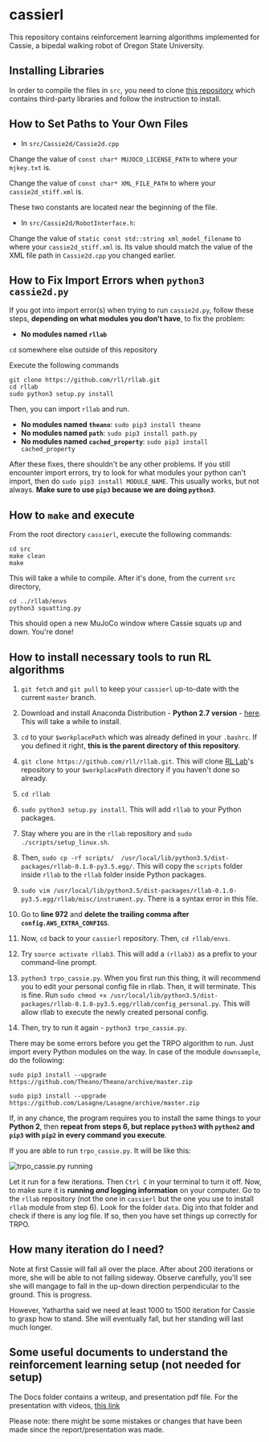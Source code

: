 # cassierl

This repository contains reinforcement learning algorithms implemented for Cassie, a bipedal walking robot of Oregon State University.

## Installing Libraries

In order to compile the files in `src`, you need to clone [this repository](https://github.com/CassieRL/ThirdParty) which contains third-party libraries and follow the instruction to install.

## How to Set Paths to Your Own Files

- In `src/Cassie2d/Cassie2d.cpp`

Change the value of `const char* MUJOCO_LICENSE_PATH` to where your `mjkey.txt` is.

Change the value of `const char* XML_FILE_PATH` to where your `cassie2d_stiff.xml` is.

These two constants are located near the beginning of the file.

- In `src/Cassie2d/RobotInterface.h`:

Change the value of `static const std::string xml_model_filename` to where your `cassie2d_stiff.xml` is. Its value should match the value of the XML file path in `Cassie2d.cpp` you changed earlier.

## How to Fix Import Errors when `python3 cassie2d.py`

If you got into import error(s) when trying to run `cassie2d.py`, follow these steps, **depending on what modules you don't have**, to fix the problem:

- **No modules named `rllab`**

`cd` somewhere else outside of this repository

Execute the following commands

    git clone https://github.com/rll/rllab.git
    cd rllab
    sudo python3 setup.py install

Then, you can import `rllab` and run.

- **No modules named `theano`**: `sudo pip3 install theano`
- **No modules named `path`**: `sudo pip3 install path.py`
- **No modules named `cached_property`**: `sudo pip3 install cached_property`

After these fixes, there shouldn't be any other problems. If you still encounter import errors, try to look for what modules your python can't import, then do `sudo pip3 install MODULE_NAME`. This usually works, but not always. **Make sure to use `pip3` because we are doing `python3`**.

## How to `make` and execute

From the root directory `cassierl`, execute the following commands:

    cd src
    make clean
    make

This will take a while to compile. After it's done, from the current `src` directory,

    cd ../rllab/envs
    python3 squatting.py

This should open a new MuJoCo window where Cassie squats up and down. You're done!

## How to install necessary tools to run RL algorithms

1. `git fetch` and `git pull` to keep your `cassierl` up-to-date with the current `master` branch.

2. Download and install Anaconda Distribution - **Python 2.7 version** - [here](https://www.anaconda.com/download). This will take a while to install.

3. `cd` to your `$workplacePath` which was already defined in your `.bashrc`. If you defined it right, **this is the parent directory of this repository**.

4. `git clone https://github.com/rll/rllab.git`. This will clone [RL Lab](https://github.com/rll/rllab)'s repository to your `$workplacePath` directory if you haven't done so already.

5. `cd rllab`

6. `sudo python3 setup.py install`. This will add `rllab` to your Python packages.

7. Stay where you are in the `rllab` repository and `sudo ./scripts/setup_linux.sh`.

8. Then, `sudo cp -rf scripts/  /usr/local/lib/python3.5/dist-packages/rllab-0.1.0-py3.5.egg/`. This will copy the `scripts` folder inside `rllab` to the `rllab` folder inside Python packages.

9. `sudo vim /usr/local/lib/python3.5/dist-packages/rllab-0.1.0-py3.5.egg/rllab/misc/instrument.py`. There is a syntax error in this file.

10. Go to **line 972** and **delete the trailing comma after `config.AWS_EXTRA_CONFIGS`**.

11. Now, `cd` back to your `cassierl` repository. Then, `cd rllab/envs`.

12. Try `source activate rllab3`. This will add a `(rllab3)` as a prefix to your command-line prompt.

13. `python3 trpo_cassie.py`. When you first run this thing, it will recommend you to edit your personal config file in rllab. Then, it will terminate. This is fine. Run `sudo chmod +x /usr/local/lib/python3.5/dist-packages/rllab-0.1.0-py3.5.egg/rllab/config_personal.py`. This will allow rllab to execute the newly created personal config.

14. Then, try to run it again - `python3 trpo_cassie.py`.

There may be some errors before you get the TRPO algorithm to run. Just import every Python modules on the way. In case of the module `downsample`, do the following:

    sudo pip3 install --upgrade https://github.com/Theano/Theano/archive/master.zip

    sudo pip3 install --upgrade https://github.com/Lasagne/Lasagne/archive/master.zip

If, in any chance, the program requires you to install the same things to your **Python 2**, then **repeat from steps 6, but replace `python3` with `python2` and `pip3` with `pip2` in every command you execute**.

If you are able to run `trpo_cassie.py`. It will be like this:

![trpo_cassie.py running](https://i.imgur.com/Rm82QD0.png)

Let it run for a few iterations. Then `Ctrl C` in your terminal to turn it off. Now, to make sure it is **running _and_ logging information** on your computer. Go to the `rllab` repository (not the one in `cassierl` but the one you use to install `rllab` module from step 6). Look for the folder `data`. Dig into that folder and check if there is any log file. If so, then you have set things up correctly for TRPO.

## How many iteration do I need?

Note at first Cassie will fall all over the place. After about 200 iterations or more, she will be able to not falling sideway. Observe carefully, you'll see she will mangage to fall in the up-down direction perpendicular to the ground. This is progress.

However, Yathartha said we need at least 1000 to 1500 iteration for Cassie to grasp how to stand. She will eventually fall, but her standing will last much longer.

## Some useful documents to understand the reinforcement learning setup (not needed for setup)

The Docs folder contains a writeup, and presentation pdf file. For the presentation with videos, [this link](https://docs.google.com/presentation/d/1wqTQ8Lswg40DpZgtPWiQ-hja9CdKYFQIVGe_ChCKp2A/edit#slide=id.p3)

Please note: there might be some mistakes or changes that have been made since the report/presentation was made.

